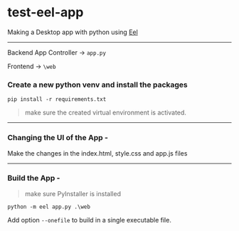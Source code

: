 # test-eel-app
Making a Desktop app with python using [Eel](https://github.com/python-eel/Eel) 

----

Backend App Controller -> `app.py` 

Frontend -> `\web`

### Create a new python venv and install the packages
`pip install -r requirements.txt`

> make sure the created virtual environment is activated.

----

### Changing the UI of the App -
Make the changes in the index.html, style.css and app.js files

----

### Build the App - 

> make sure PyInstaller is installed 

`python -m eel app.py .\web` 

Add option `--onefile` to build in a single executable file.
